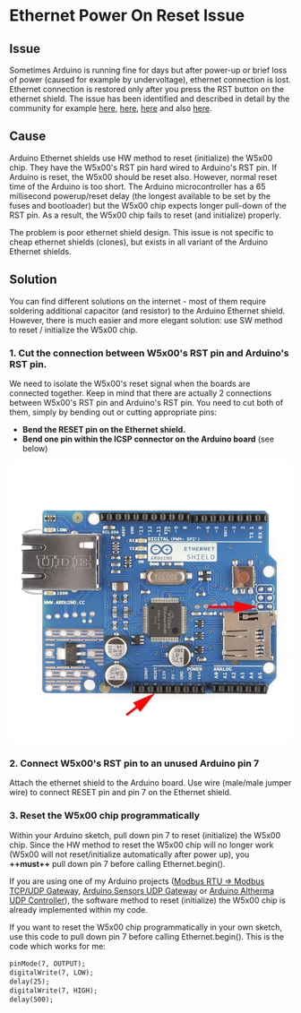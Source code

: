 # Ethernet Power On Reset Issue

## Issue

Sometimes Arduino is running fine for days but after power-up or brief loss of power (caused for example by undervoltage), ethernet connection is lost. Ethernet connection is restored only after you press the RST button on the ethernet shield. The issue has been identified and described in detail by the community for example [here](https://chrisramsay.co.uk/posts/2015/08/some-fun-with-a-cloned-arduino-and-w5100-ethernet-shield/), [here](https://www.youtube.com/watch?v=9ZBeprOqC3w), [here](http://tigawd.blogspot.com/2015/05/arduino-uno-clone-and-w5100-ethernet.html) and also [here](https://www.hobbyist.co.nz/?q=ethernet-shield-w5100).

## Cause

Arduino Ethernet shields use HW method to reset (initialize) the W5x00 chip. They have the W5x00's RST pin hard wired to Arduino's RST pin. If Arduino is reset, the W5x00 should be reset also. However, normal reset time of the Arduino is too short. The Arduino microcontroller has a 65 millisecond powerup/reset delay (the longest available to be set by the fuses and bootloader) but the W5x00 chip expects longer pull-down of the RST pin. As a result, the W5x00 chip fails to reset (and initialize) properly.

The problem is poor ethernet shield design. This issue is not specific to cheap ethernet shields (clones), but exists in all variant of the Arduino Ethernet shields.

## Solution

You can find different solutions on the internet - most of them require soldering additional capacitor (and resistor) to the Arduino Ethernet shield. However, there is much easier and more elegant solution: use SW method to reset / initialize the W5x00 chip.

### 1. Cut the connection between W5x00's RST pin and Arduino's RST pin.

We need to isolate the W5x00's reset signal when the boards are connected together. Keep in mind that there are actually 2 connections between W5x00's RST pin and Arduino's RST pin. You need to cut both of them, simply by bending out or cutting appropriate pins:

- **Bend the RESET pin on the Ethernet shield.**
- **Bend one pin within the ICSP connector on the Arduino board** (see below)

<img src="pics/reset_bridges_Ethernet.jpg" alt="HW" style="zoom:100%;" />

### 2. Connect W5x00's RST pin to an unused Arduino pin 7

Attach the ethernet shield to the Arduino board. Use wire (male/male jumper wire) to connect RESET pin and pin 7 on the Ethernet shield.

### 3. Reset the W5x00 chip programmatically

Within your Arduino sketch, pull down pin 7 to reset (initialize) the W5x00 chip. Since the HW method to reset the W5x00 chip will no longer work (W5x00 will not reset/initialize automatically after power up), you **++must++** pull down pin 7 before calling Ethernet.begin().

If you are using one of my Arduino projects ([Modbus RTU ⇒ Modbus TCP/UDP Gateway](https://github.com/budulinek/arduino-modbus-rtu-tcp-gateway), [Arduino Sensors UDP Gateway](https://github.com/budulinek/arduino-sensors-udp-gateway) or [Arduino Altherma UDP Controller](https://github.com/budulinek/arduino-altherma-controller)), the software method to reset (initialize) the W5x00 chip is already implemented within my code.

If you want to reset the W5x00 chip programmatically in your own sketch, use this code to pull down pin 7 before calling Ethernet.begin(). This is the code which works for me:

```
pinMode(7, OUTPUT);
digitalWrite(7, LOW);
delay(25);
digitalWrite(7, HIGH);
delay(500);
```
